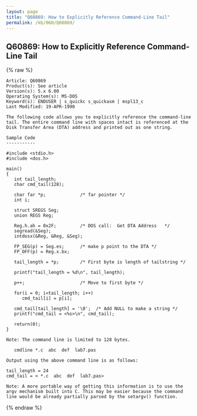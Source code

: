 ```yaml
---
layout: page
title: "Q60869: How to Explicitly Reference Command-Line Tail"
permalink: /kb/060/Q60869/
---
```


## Q60869: How to Explicitly Reference Command-Line Tail

{% raw %}

	Article: Q60869
	Product(s): See article
	Version(s): 5.x 6.00
	Operating System(s): MS-DOS
	Keyword(s): ENDUSER | s_quickc s_quickasm | mspl13_c
	Last Modified: 19-APR-1990
	
	The following code allows you to explicitly reference the command-line
	tail. The entire command line with spaces intact is referenced at the
	Disk Transfer Area (DTA) address and printed out as one string.
	
	Sample Code
	-----------
	
	#include <stdio.h>
	#include <dos.h>
	
	main()
	{
	   int tail_length;
	   char cmd_tail(128);
	
	   char far *p;             /* far pointer */
	   int i;
	
	   struct SREGS Seg;
	   union REGS Reg;
	
	   Reg.h.ah = 0x2F;         /* DOS call:  Get DTA Address   */
	   segread(&Seg);
	   intdosx(&Reg, &Reg, &Seg);
	
	   FP_SEG(p) = Seg.es;      /* make p point to the DTA */
	   FP_OFF(p) = Reg.x.bx;
	
	   tail_length = *p;        /* First byte is length of tailstring */
	
	   printf("tail_length = %d\n", tail_length);
	
	   p++;                     /* Move to first byte */
	
	   for(i = 0; i<tail_length; i++)
	      cmd_tail[i] = p[i];
	
	   cmd_tail[tail_length] = '\0';  /* Add NULL to make a string */
	   printf("cmd_tail = <%s>\n", cmd_tail);
	
	   return(0);
	}
	
	Note: The command line is limited to 128 bytes.
	
	   cmdline *.c  abc  def  lab7.pas
	
	Output using the above command line is as follows:
	
	tail_length = 24
	cmd_tail = < *.c  abc  def  lab7.pas>
	
	Note: A more portable way of getting this information is to use the
	argv mechanism built into C. This may be easier because the command
	line would be already partially parsed by the setargv() function.

{% endraw %}
